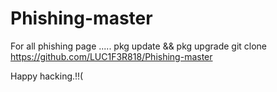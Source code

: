 # Phishing-master
For all phishing page .....
pkg update && pkg upgrade
git clone https://github.com/LUC1F3R818/Phishing-master

Happy hacking.!!(
